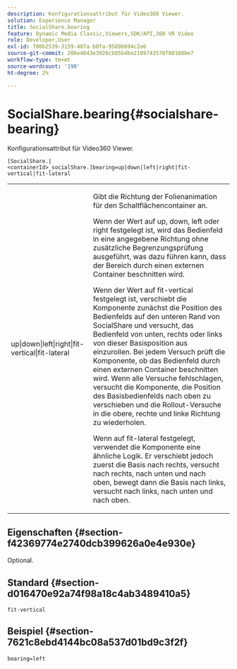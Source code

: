 ```yaml
---
description: Konfigurationsattribut für Video360 Viewer.
solution: Experience Manager
title: SocialShare.bearing
feature: Dynamic Media Classic,Viewers,SDK/API,360 VR Video
role: Developer,User
exl-id: f00b2539-3159-487a-b0fa-9589b694c2e6
source-git-commit: 206e4643e3926cb85b4be2189743578f88180be7
workflow-type: tm+mt
source-wordcount: '190'
ht-degree: 2%

---
```


# SocialShare.bearing{#socialshare-bearing}

Konfigurationsattribut für Video360 Viewer.

`[SocialShare.|<containerId>_socialShare.]bearing=up|down|left|right|fit-vertical|fit-lateral`

<table id="table_C616483932C2482CA9794DDD7313FD7C"> 
 <tbody> 
  <tr> 
   <td colname="col1"> <p> <span class="codeph"> up|down|left|right|fit-vertical|fit-lateral</span> </p> </td> 
   <td colname="col2"> <p> Gibt die Richtung der Folienanimation für den Schaltflächencontainer an. </p> <p> Wenn der Wert auf <span class="codeph"> up</span>, <span class="codeph"> down</span>, <span class="codeph"> left</span> oder <span class="codeph"> right</span> festgelegt ist, wird das Bedienfeld in eine angegebene Richtung ohne zusätzliche Begrenzungsprüfung ausgeführt, was dazu führen kann, dass der Bereich durch einen externen Container beschnitten wird. </p> <p>Wenn der Wert auf <span class="codeph"> fit-vertical</span> festgelegt ist, verschiebt die Komponente zunächst die Position des Bedienfelds auf den unteren Rand von SocialShare und versucht, das Bedienfeld von unten, rechts oder links von dieser Basisposition aus einzurollen. Bei jedem Versuch prüft die Komponente, ob das Bedienfeld durch einen externen Container beschnitten wird. Wenn alle Versuche fehlschlagen, versucht die Komponente, die Position des Basisbedienfelds nach oben zu verschieben und die Rollout-Versuche in die obere, rechte und linke Richtung zu wiederholen. </p> <p>Wenn auf <span class="codeph"> fit-lateral</span> festgelegt, verwendet die Komponente eine ähnliche Logik. Er verschiebt jedoch zuerst die Basis nach rechts, versucht nach rechts, nach unten und nach oben, bewegt dann die Basis nach links, versucht nach links, nach unten und nach oben. </p> </td> 
  </tr> 
 </tbody> 
</table>

## Eigenschaften {#section-f42369774e2740dcb399626a0e4e930e}

Optional.

## Standard {#section-d016470e92a74f98a18c4ab3489410a5}

`fit-vertical`

## Beispiel {#section-7621c8ebd4144bc08a537d01bd9c3f2f}

```
bearing=left
```
